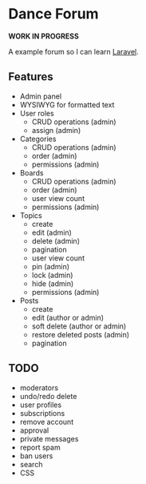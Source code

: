 # Dance Forum

**WORK IN PROGRESS**

A example forum so I can learn [Laravel](http://laravel.com).

## Features

- Admin panel
- WYSIWYG for formatted text
- User roles
  - CRUD operations (admin)
  - assign (admin)
- Categories
  - CRUD operations (admin)
  - order (admin)
  - permissions (admin)
- Boards
  - CRUD operations (admin)
  - order (admin)
  - user view count
  - permissions (admin)
- Topics
  - create
  - edit (admin)
  - delete (admin)
  - pagination
  - user view count
  - pin (admin)
  - lock (admin)
  - hide (admin)
  - permissions (admin)
- Posts
  - create
  - edit (author or admin)
  - soft delete (author or admin)
  - restore deleted posts (admin)
  - pagination

## TODO

- moderators
- undo/redo delete
- user profiles
- subscriptions
- remove account
- approval
- private messages
- report spam
- ban users
- search
- CSS
